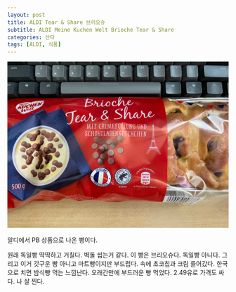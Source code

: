 ```yaml
---
layout: post
title: ALDI Tear & Share 브리오슈
subtitle: ALDI Meine Kuchen Welt Brioche Tear & Share
categories: 산다
tags: [ALDI, 식품]
---
```


![Brioche Tear & Share](/assets/images/posts/2023-07-07-brioche.webp)

알디에서 PB 상품으로 나온 빵이다.

원래 독일빵 딱딱하고 거칠다. 벽돌 씹는거 같다. 이 빵은 브리오슈다. 독일빵 아니다. 그리고 이거 갓구운 빵 아니고 마트빵이지만 부드럽다. 속에 초코칩과 크림 들어갔다. 한국으로 치면 밤식빵 먹는 느낌난다. 오래간만에 부드러운 빵 먹었다. 2.49유로 가격도 싸다. 나 살 찐다.
